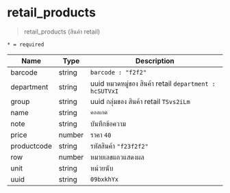 # retail_products
>retail_products (สินค้า retail)

`* = required`

| Name | Type | Description
| ----|----|-----------  
barcode | string | `barcode : "f2f2"`
department | string | uuid หมวดหมู่ของ สินค้า retail `department : hcSUTVxI`
group | string | uuid กลุ่มของ สินค้า retail `TSvs2iLm`
name | string | `คอลเกต`
note | string | บันทึกข้อความ
price | number | ราคา `40`
productcode | string | รหัสสินค้า `"f23f2f2"`
row | number | หมายเลขแถวแสดงผล
unit | string | หน่วยนับ
uuid | string | `09bxkhYx`